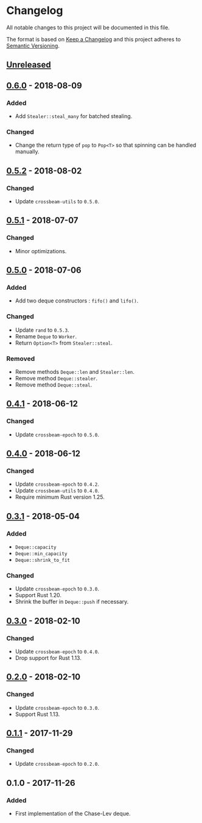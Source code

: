 # Changelog
All notable changes to this project will be documented in this file.

The format is based on [Keep a Changelog](http://keepachangelog.com/en/1.0.0/)
and this project adheres to [Semantic Versioning](http://semver.org/spec/v2.0.0.html).

## [Unreleased]

## [0.6.0] - 2018-08-09
### Added
- Add `Stealer::steal_many` for batched stealing.

### Changed
- Change the return type of `pop` to `Pop<T>` so that spinning can be handled manually.

## [0.5.2] - 2018-08-02
### Changed
- Update `crossbeam-utils` to `0.5.0`.

## [0.5.1] - 2018-07-07
### Changed
- Minor optimizations.

## [0.5.0] - 2018-07-06
### Added
- Add two deque constructors : `fifo()` and `lifo()`.

### Changed
- Update `rand` to `0.5.3`.
- Rename `Deque` to `Worker`.
- Return `Option<T>` from `Stealer::steal`.

### Removed
- Remove methods `Deque::len` and `Stealer::len`.
- Remove method `Deque::stealer`.
- Remove method `Deque::steal`.

## [0.4.1] - 2018-06-12
### Changed
- Update `crossbeam-epoch` to `0.5.0`.

## [0.4.0] - 2018-06-12
### Changed
- Update `crossbeam-epoch` to `0.4.2`.
- Update `crossbeam-utils` to `0.4.0`.
- Require minimum Rust version 1.25.

## [0.3.1] - 2018-05-04

### Added
- `Deque::capacity`
- `Deque::min_capacity`
- `Deque::shrink_to_fit`

### Changed
- Update `crossbeam-epoch` to `0.3.0`.
- Support Rust 1.20.
- Shrink the buffer in `Deque::push` if necessary.

## [0.3.0] - 2018-02-10

### Changed
- Update `crossbeam-epoch` to `0.4.0`.
- Drop support for Rust 1.13.

## [0.2.0] - 2018-02-10

### Changed
- Update `crossbeam-epoch` to `0.3.0`.
- Support Rust 1.13.

## [0.1.1] - 2017-11-29

### Changed
- Update `crossbeam-epoch` to `0.2.0`.

## 0.1.0 - 2017-11-26
### Added
- First implementation of the Chase-Lev deque.

[Unreleased]: https://github.com/crossbeam-rs/crossbeam-deque/compare/v0.6.0...HEAD
[0.6.0]: https://github.com/crossbeam-rs/crossbeam-deque/compare/v0.5.2...v0.6.0
[0.5.2]: https://github.com/crossbeam-rs/crossbeam-deque/compare/v0.5.1...v0.5.2
[0.5.1]: https://github.com/crossbeam-rs/crossbeam-deque/compare/v0.5.0...v0.5.1
[0.5.0]: https://github.com/crossbeam-rs/crossbeam-deque/compare/v0.4.1...v0.5.0
[0.4.1]: https://github.com/crossbeam-rs/crossbeam-deque/compare/v0.4.0...v0.4.1
[0.4.0]: https://github.com/crossbeam-rs/crossbeam-deque/compare/v0.3.1...v0.4.0
[0.3.1]: https://github.com/crossbeam-rs/crossbeam-deque/compare/v0.3.0...v0.3.1
[0.3.0]: https://github.com/crossbeam-rs/crossbeam-deque/compare/v0.2.0...v0.3.0
[0.2.0]: https://github.com/crossbeam-rs/crossbeam-deque/compare/v0.1.0...v0.2.0
[0.1.1]: https://github.com/crossbeam-rs/crossbeam-deque/compare/v0.1.0...v0.1.1
